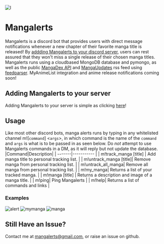 ![l](https://imgur.com/nMiqX4V.png)
# Mangalerts
Mangalerts is a discord bot that provides users with direct message notifications whenever a new chapter of their favorite manga title is released! By [addding Mangalerts to your discord server](https://discord.com/api/oauth2/authorize?client_id=852814525886758922&permissions=0&scope=bot), users can rest assured that they won't miss a single release of their chosen manga titles. Mangalerts runs using a cloudbased MongoDB database and pymongo, as well as the public [MangaDex API](https://api.mangadex.org/docs.html) and [MangaUpdates](https://www.mangaupdates.com/index.html) rss feed using [feedparser](https://pythonhosted.org/feedparser/index.html). MyAnimeList integration and anime release notifications coming soon!
## Adding Mangalerts to your server
Adding Mangalerts to your server is simple as clicking [here](https://discord.com/api/oauth2/authorize?client_id=852814525886758922&permissions=377957173248&scope=bot)!
## Usage
Like most other discord bots, manga alerts runs by typing in any whitelisted channel m![`command`] \<`args`>\, in which command is the name of the `command` and `args` is what is to be passed in as seen below. Do *not* attempt to use Mangalerts commands in a DM, as it will reply but not update the database.
|Command|Description|
| -------|----------- |
| m!track_manga [title] | Add manga title to personal tracking list. |
| m!untrack_manga [title]| Remove manga from personal tracking list. |
| m!untrack_all_manga| Remove all manga from personal tracking list. |
| m!my_manga| Returns a list of your tracked manga. |
| m!manga [title] | Returns a description and image of a manga title. |
| m!ping| Ping Mangalerts |
| m!help| Returns a list of commands and links |

### Examples
![alert](https://i.imgur.com/LRO6RgT.png) ![mymanga](https://i.imgur.com/zX3iyat.png) ![manga](https://i.imgur.com/mcohc3e.png)

## Still Have an Issue?
Contact me at mangalerts@gmail.com, or raise an issue on github.
